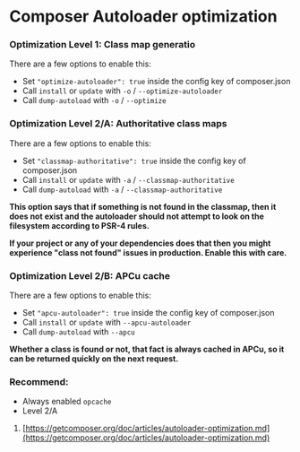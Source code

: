 # Composer Autoloader optimization

### Optimization Level 1: Class map generatio <a id="optimization-level-1-class-map-generation"></a>

There are a few options to enable this:

* Set `"optimize-autoloader": true` inside the config key of composer.json
* Call `install` or `update` with `-o` / `--optimize-autoloader`
* Call `dump-autoload` with `-o` / `--optimize`

### Optimization Level 2/A: Authoritative class maps <a id="optimization-level-2-a-authoritative-class-maps"></a>

There are a few options to enable this:

* Set `"classmap-authoritative": true` inside the config key of composer.json
* Call `install` or `update` with `-a` / `--classmap-authoritative`
* Call `dump-autoload` with `-a` / `--classmap-authoritative`

 **This option says that if something is not found in the classmap, then it does not exist and the autoloader should not attempt to look on the filesystem according to PSR-4 rules.** 

 **If your project or any of your dependencies does that then you might experience "class not found" issues in production. Enable this with care.** 

### Optimization Level 2/B: APCu cache <a id="optimization-level-2-b-apcu-cache"></a>

There are a few options to enable this:

* Set `"apcu-autoloader": true` inside the config key of composer.json
* Call `install` or `update` with `--apcu-autoloader`
* Call `dump-autoload` with `--apcu`

**Whether a class is found or not, that fact is always cached in APCu, so it can be returned quickly on the next request.** 

### Recommend: 

* Always enabled `opcache`
* Level 2/A



1. [https://getcomposer.org/doc/articles/autoloader-optimization.md](https://getcomposer.org/doc/articles/autoloader-optimization.md)

 

